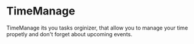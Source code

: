 # TimeManage
TimeManage its you tasks orginizer, that allow you to manage your time propetly and don't forget about upcoming events.
